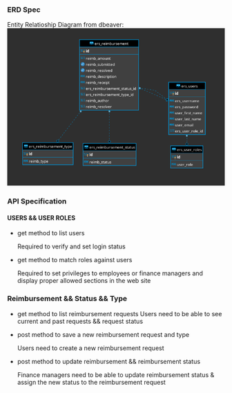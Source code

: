 ### ERD Spec
Entity Relatioship Diagram from dbeaver:
![alt text](https://github.com/200427-Revature-Training/milton_reyes_p1/blob/master/sql_tables/ERD.png "Entity Relatioship Diagram")

### API Specification
#### USERS && USER ROLES
+ get method to list users

   Required to verify and set login status
+ get method to match roles against users

   Required to set privileges to employees or finance managers and display proper allowed sections in the web site
### Reimbursement && Status && Type
+ get method to list reimbursement requests
   Users need to be able to see current and past requests && request status
+ post method to save a new reimbursement request and type

   Users need to create a new reimbursement request
+ post method to update reimbursement && reimbursement status

   Finance managers need to be able to update reimbursement status & assign the new status to the reimbursement request